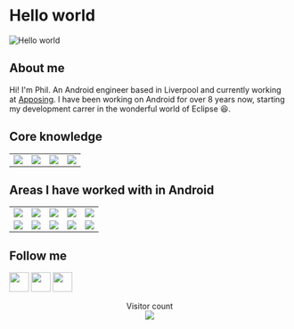 # Hello world

<img src="https://raw.githubusercontent.com/philandrews100/philandrews100/master/resources/banner.png" alt="Hello world">

## About me
Hi! I'm Phil. An Android engineer based in Liverpool and currently working at [Apposing](https://apposing.co.uk). I have been working on Android for over 8 years now, starting my development carrer in the wonderful world of Eclipse :laughing:.

## Core knowledge
<table>
<tr>
    <td align='center'>
        <img src="https://www.vectorlogo.zone/logos/android/android-ar21.svg">
    </td>
    <td align='center'>
        <img src="https://www.vectorlogo.zone/logos/kotlinlang/kotlinlang-ar21.svg">
    </td>
    <td align='center'>
        <img src="https://www.vectorlogo.zone/logos/git-scm/git-scm-ar21.svg">
    </td>
   <td align='center'>
        <img src="https://www.vectorlogo.zone/logos/java/java-ar21.svg">
    </td>
</tr>
  </table>

## Areas I have worked with in Android
<table>
  <tr>
    <td align='center'>
        <img src="https://www.vectorlogo.zone/logos/algolia/algolia-ar21.svg">
    </td>
     <td align='center'>
        <img src="https://www.vectorlogo.zone/logos/gradle/gradle-ar21.svg">
    </td>
  <td align='center'>
        <img src="https://www.vectorlogo.zone/logos/graphql/graphql-ar21.svg">
    </td>
    <td align='center'>
        <img src="https://www.vectorlogo.zone/logos/apollographql/apollographql-ar21.svg">
    </td>
     <td align='center'>
        <img src="https://www.vectorlogo.zone/logos/json/json-ar21.svg">
    </td>
  </tr>
    <tr>
        <td align='center'>
        <img src="https://www.vectorlogo.zone/logos/firebase/firebase-ar21.svg">
    </td>
    <td align='center'>
        <img src="https://www.vectorlogo.zone/logos/google_analytics/google_analytics-ar21.svg">
    </td>
     <td align='center'>
        <img src="https://www.vectorlogo.zone/logos/google_maps/google_maps-ar21.svg">
    </td>
    <td align='center'>
        <img src="https://www.vectorlogo.zone/logos/sentryio/sentryio-ar21.svg">
    </td>
     <td align='center'>
        <img src="https://www.vectorlogo.zone/logos/circleci/circleci-ar21.svg">
    </td>
  </tr>
</table>


## Follow me
[<img src="https://www.vectorlogo.zone/logos/twitter/twitter-icon.svg" width="35" height="35">](https://twitter.com/PhilAndrews1) 
[<img src="https://www.vectorlogo.zone/logos/linkedin/linkedin-icon.svg" width="35" height="35">](https://www.linkedin.com/in/philip-andrews-46049553/) 
[<img src="https://www.vectorlogo.zone/logos/instagram/instagram-icon.svg" width="35" height="35">](https://www.instagram.com/kotlin.phil/)


<p align="center"> 
  Visitor count<br>
  <img src="https://profile-counter.glitch.me/philandrews100/count.svg" />
</p>
